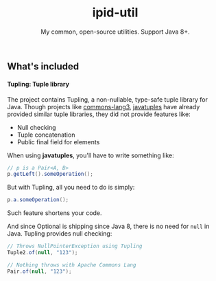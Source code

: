 <h1 align=center>ipid-util</h1>
<p align=center>My common, open-source utilities. Support Java 8+.</p>

<br>

## What's included

#### Tupling: Tuple library

The project contains Tupling, a non-nullable, type-safe tuple library for Java. Though projects like [commons-lang3](http://commons.apache.org/proper/commons-lang/), [javatuples](https://www.javatuples.org/) have already provided similar tuple libraries, they did not provide features like:

- Null checking
- Tuple concatenation
- Public final field for elements

When using **javatuples**, you'll have to write something like:

```java
// p is a Pair<A, B>
p.getLeft().someOperation();
```

But with Tupling, all you need to do is simply:

```java
p.a.someOperation();
```

Such feature shortens your code.

And since Optional<T> is shipping since Java 8, there is no need for `null` in Java. Tupling provides null checking:

```java
// Throws NullPointerException using Tupling
Tuple2.of(null, "123");

// Nothing throws with Apache Commons Lang
Pair.of(null, "123");
```

